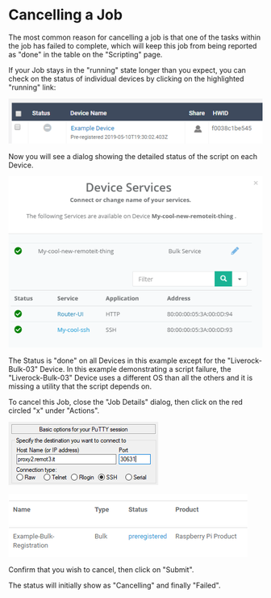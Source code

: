 # Cancelling a Job

The most common reason for cancelling a job is that one of the tasks within the job has failed to complete, which will keep this job from being reported as "done" in the table on the "Scripting" page.

If your Job stays in the "running" state longer than you expect, you can check on the status of individual devices by clicking on the highlighted "running" link:

![](../../.gitbook/assets/image%20%28141%29.png)

Now you will see a dialog showing the detailed status of the script on each Device.

![](../../.gitbook/assets/image%20%2890%29.png)

The Status is "done" on all Devices in this example except for the "Liverock-Bulk-03" Device.  In this example demonstrating a script failure, the "Liverock-Bulk-03" Device uses a different OS than all the others and it is missing a utility that the script depends on.

To cancel this Job, close the "Job Details" dialog, then click on the red circled "x" under "Actions".

![](../../.gitbook/assets/image%20%2818%29.png)

![](../../.gitbook/assets/image%20%28255%29.png)

Confirm that you wish to cancel, then click on "Submit".

The status will initially show as "Cancelling" and finally "Failed".

